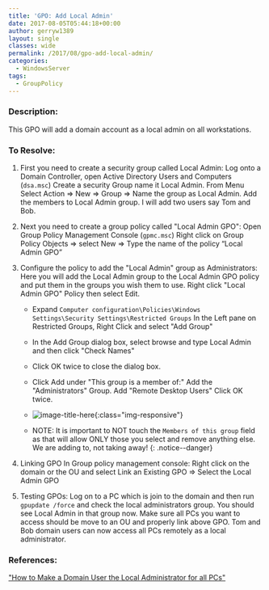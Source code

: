 ```yaml
---
title: 'GPO: Add Local Admin'
date: 2017-08-05T05:44:18+00:00
author: gerryw1389
layout: single
classes: wide
permalink: /2017/08/gpo-add-local-admin/
categories:
  - WindowsServer
tags:
  - GroupPolicy
---
```

<!--more-->

### Description:

This GPO will add a domain account as a local admin on all workstations.

### To Resolve:

1. First you need to create a security group called Local Admin: Log onto a Domain Controller, open Active Directory Users and Computers (`dsa.msc`) Create a security Group name it Local Admin. From Menu Select Action => New => Group => Name the group as Local Admin. Add the members to Local Admin group. I will add two users say Tom and Bob.

2. Next you need to create a group policy called "Local Admin GPO":  Open Group Policy Management Console (`gpmc.msc`) Right click on Group Policy Objects => select New => Type the name of the policy &#8220;Local Admin GPO&#8221;

3. Configure the policy to add the "Local Admin" group as Administrators: Here you will add the Local Admin group to the Local Admin GPO policy and put them in the groups you wish them to use. Right click "Local Admin GPO" Policy then select Edit.  
   - Expand `Computer configuration\Policies\Windows Settings\Security Settings\Restricted Groups` In the Left pane on Restricted Groups, Right Click and select "Add Group"  
   - In the Add Group dialog box, select browse and type Local Admin and then click "Check Names"  
   - Click OK twice to close the dialog box.  
   - Click Add under "This group is a member of:" Add the "Administrators" Group. Add "Remote Desktop Users" Click OK twice.
   - ![image-title-here](https://automationadmin.com/assets/images/uploads/2017/08/gpo-local-admin.png){:class="img-responsive"} 

   - NOTE: It is important to NOT touch the `Members of this group` field as that will allow ONLY those you select and remove anything else. We are adding to, not taking away!
   {: .notice--danger}

4. Linking GPO In Group policy management console: Right click on the domain or the OU and select Link an Existing GPO => Select the Local Admin GPO

5. Testing GPOs: Log on to a PC which is join to the domain and then run `gpupdate /force` and check the local administrators group. You should see Local Admin in that group now. Make sure all PCs you want to access should be move to an OU and properly link above GPO. Tom and Bob domain users can now access all PCs remotely as a local administrator.

### References:

["How to Make a Domain User the Local Administrator for all PCs"](https://social.technet.microsoft.com/wiki/contents/articles/7833.how-to-make-a-domain-user-the-local-administrator-for-all-pcs.aspx)  
